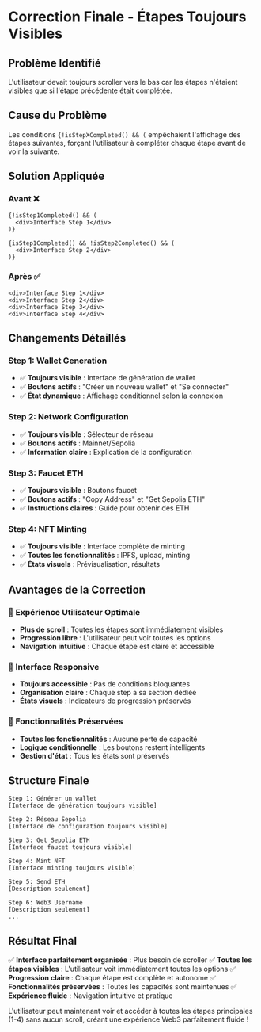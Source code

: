 # Correction Finale - Étapes Toujours Visibles

## Problème Identifié
L'utilisateur devait toujours scroller vers le bas car les étapes n'étaient visibles que si l'étape précédente était complétée.

## Cause du Problème
Les conditions `{!isStepXCompleted() && (` empêchaient l'affichage des étapes suivantes, forçant l'utilisateur à compléter chaque étape avant de voir la suivante.

## Solution Appliquée

### **Avant** ❌
```tsx
{!isStep1Completed() && (
  <div>Interface Step 1</div>
)}

{isStep1Completed() && !isStep2Completed() && (
  <div>Interface Step 2</div>
)}
```

### **Après** ✅
```tsx
<div>Interface Step 1</div>
<div>Interface Step 2</div>
<div>Interface Step 3</div>
<div>Interface Step 4</div>
```

## Changements Détaillés

### **Step 1: Wallet Generation**
- ✅ **Toujours visible** : Interface de génération de wallet
- ✅ **Boutons actifs** : "Créer un nouveau wallet" et "Se connecter"
- ✅ **État dynamique** : Affichage conditionnel selon la connexion

### **Step 2: Network Configuration**
- ✅ **Toujours visible** : Sélecteur de réseau
- ✅ **Boutons actifs** : Mainnet/Sepolia
- ✅ **Information claire** : Explication de la configuration

### **Step 3: Faucet ETH**
- ✅ **Toujours visible** : Boutons faucet
- ✅ **Boutons actifs** : "Copy Address" et "Get Sepolia ETH"
- ✅ **Instructions claires** : Guide pour obtenir des ETH

### **Step 4: NFT Minting**
- ✅ **Toujours visible** : Interface complète de minting
- ✅ **Toutes les fonctionnalités** : IPFS, upload, minting
- ✅ **États visuels** : Prévisualisation, résultats

## Avantages de la Correction

### **🎯 Expérience Utilisateur Optimale**
- **Plus de scroll** : Toutes les étapes sont immédiatement visibles
- **Progression libre** : L'utilisateur peut voir toutes les options
- **Navigation intuitive** : Chaque étape est claire et accessible

### **📱 Interface Responsive**
- **Toujours accessible** : Pas de conditions bloquantes
- **Organisation claire** : Chaque step a sa section dédiée
- **États visuels** : Indicateurs de progression préservés

### **🔧 Fonctionnalités Préservées**
- **Toutes les fonctionnalités** : Aucune perte de capacité
- **Logique conditionnelle** : Les boutons restent intelligents
- **Gestion d'état** : Tous les états sont préservés

## Structure Finale

```
Step 1: Générer un wallet
[Interface de génération toujours visible]

Step 2: Réseau Sepolia
[Interface de configuration toujours visible]

Step 3: Get Sepolia ETH
[Interface faucet toujours visible]

Step 4: Mint NFT
[Interface minting toujours visible]

Step 5: Send ETH
[Description seulement]

Step 6: Web3 Username
[Description seulement]
...
```

## Résultat Final

✅ **Interface parfaitement organisée** : Plus besoin de scroller
✅ **Toutes les étapes visibles** : L'utilisateur voit immédiatement toutes les options
✅ **Progression claire** : Chaque étape est complète et autonome
✅ **Fonctionnalités préservées** : Toutes les capacités sont maintenues
✅ **Expérience fluide** : Navigation intuitive et pratique

L'utilisateur peut maintenant voir et accéder à toutes les étapes principales (1-4) sans aucun scroll, créant une expérience Web3 parfaitement fluide !
